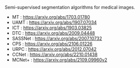 Semi-supervised segmentation algorithms for medical images.
- MT : https://arxiv.org/abs/1703.01780
- UAMT : https://arxiv.org/abs/1907.07034
- ICT : https://arxiv.org/abs/1903.03825
- DTC : https://arxiv.org/abs/2009.04448
- SASSNet : https://arxiv.org/abs/2007.10732
- CPS : https://arxiv.org/abs/2106.01226
- URPC : https://arxiv.org/abs/2012.07042
- CCNet : https://arxiv.org/abs/2210.01438
- MCNet+ : https://arxiv.org/abs/2109.09960v2
